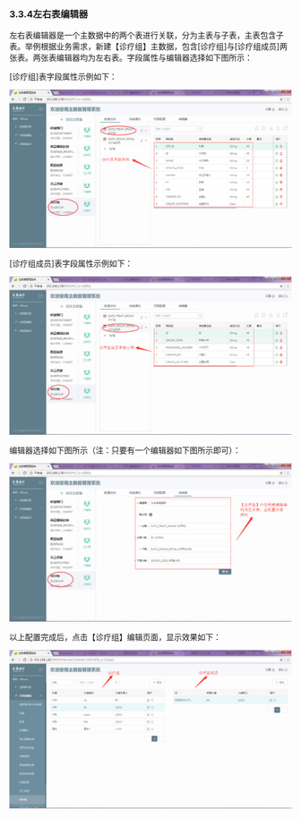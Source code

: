 ### 3.3.4左右表编辑器

左右表编辑器是一个主数据中的两个表进行关联，分为主表与子表，主表包含子表。举例根据业务需求，新建【诊疗组】主数据，包含\[诊疗组\]与\[诊疗组成员\]两张表。两张表编辑器均为左右表。字段属性与编辑器选择如下图所示：

\[诊疗组\]表字段属性示例如下：

![](/assets/20171204174613.png)

\[诊疗组成员\]表字段属性示例如下：

![](/assets/20171204174655.png)

编辑器选择如下图所示（注：只要有一个编辑器如下图所示即可）：

![](/assets/20171204175403.png)

以上配置完成后，点击【诊疗组】编辑页面，显示效果如下：

![](/assets/20171205171904.png)

